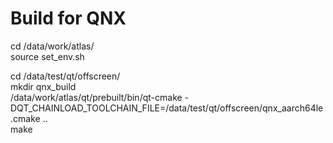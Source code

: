# Build for QNX

cd /data/work/atlas/  
source set_env.sh  

cd /data/test/qt/offscreen/  
mkdir qnx_build  
/data/work/atlas/qt/prebuilt/bin/qt-cmake -DQT_CHAINLOAD_TOOLCHAIN_FILE=/data/test/qt/offscreen/qnx_aarch64le.cmake ..  
make  
